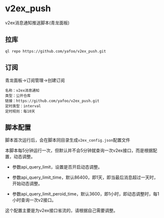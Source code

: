 # v2ex_push
v2ex消息通知推送脚本(青龙面板)

## 拉库
```
ql repo https://github.com/yafoo/v2ex_push.git
```

## 订阅

青龙面板->订阅管理->创建订阅
```
名称：v2ex消息通知
类型：公开仓库
链接：https://github.com/yafoo/v2ex_push.git
定时类型：interval
定时规则：每10天
```

## 脚本配置

脚本首次运行后，会在脚本同目录生成`v2ex_config.json`配置文件

本脚本每5分钟运行一次，但默认并不会5分钟就查询一次v2ex接口，而是根据配置，动态调整。

- 参数api_query_limit，设置是否开启动态调整。

- 参数api_query_limit_time，默认86400，即1天，即当最后消息超过一天时，开始动态调整。

- 参数api_query_limit_peroid_time，默认3600，即1小时，即动态调整时，每1小时查询一次v2接口。

这个配置主要是为v2ex接口省流的，请根据自己需要调整。